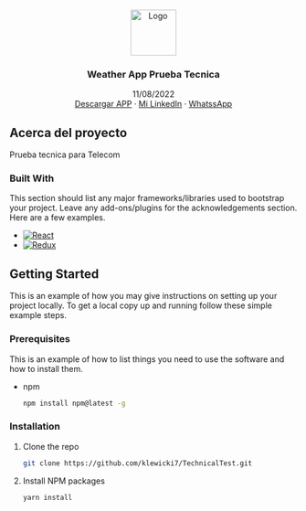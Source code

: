 <!-- Improved compatibility of back to top link: See: https://github.com/othneildrew/Best-README-Template/pull/73 -->

<a name="readme-top"></a>

<!--
*** Thanks for checking out the Best-README-Template. If you have a suggestion
*** that would make this better, please fork the repo and create a pull request
*** or simply open an issue with the tag "enhancement".
*** Don't forget to give the project a star!
*** Thanks again! Now go create something AMAZING! :D
-->

<!-- PROJECT SHIELDS -->
<!--
*** I'm using markdown "reference style" links for readability.
*** Reference links are enclosed in brackets [ ] instead of parentheses ( ).
*** See the bottom of this document for the declaration of the reference variables
*** for contributors-url, forks-url, etc. This is an optional, concise syntax you may use.
*** https://www.markdownguide.org/basic-syntax/#reference-style-links
-->
<!-- PROJECT LOGO -->
<br />
<div align="center">
  <a href="https://github.com/othneildrew/Best-README-Template">
    <img src="https://ssl.gstatic.com/onebox/weather/64/partly_cloudy.png" alt="Logo" width="80" height="80">
  </a>

  <h3 align="center">Weather App Prueba Tecnica</h3>

  <p align="center">
    11/08/2022
    <br />
    <a href="https://www.mediafire.com/file/hp5u5vjis9h9fwo/WeatherAppKev.apk/file">Descargar APP</a>
    ·
    <a href="https://www.linkedin.com/in/kevlewicki/">Mi LinkedIn</a>
    ·
    <a href="https://wa.link/s485ti">WhatssApp</a>
  </p>
</div>

<!-- ABOUT THE PROJECT -->

## Acerca del proyecto

Prueba tecnica para Telecom

### Built With

This section should list any major frameworks/libraries used to bootstrap your project. Leave any add-ons/plugins for the acknowledgements section. Here are a few examples.

- [![React][react.js]][react-url]
- [![Redux][redux-img]][redux-url]


<!-- GETTING STARTED -->

## Getting Started

This is an example of how you may give instructions on setting up your project locally.
To get a local copy up and running follow these simple example steps.

### Prerequisites

This is an example of how to list things you need to use the software and how to install them.

- npm
  ```sh
  npm install npm@latest -g
  ```

### Installation

1. Clone the repo
   ```sh
   git clone https://github.com/klewicki7/TechnicalTest.git
   ```
3. Install NPM packages
   ```sh
   yarn install
   ```

<!-- MARKDOWN LINKS & IMAGES -->
<!-- https://www.markdownguide.org/basic-syntax/#reference-style-links -->

[react.js]: https://img.shields.io/badge/React-20232A?style=for-the-badge&logo=react&logoColor=61DAFB
[react-url]: https://reactjs.org/
[redux-img]: https://d33wubrfki0l68.cloudfront.net/0834d0215db51e91525a25acf97433051f280f2f/c30f5/img/redux.svg
[redux-url]: https://react-redux.js.org/

